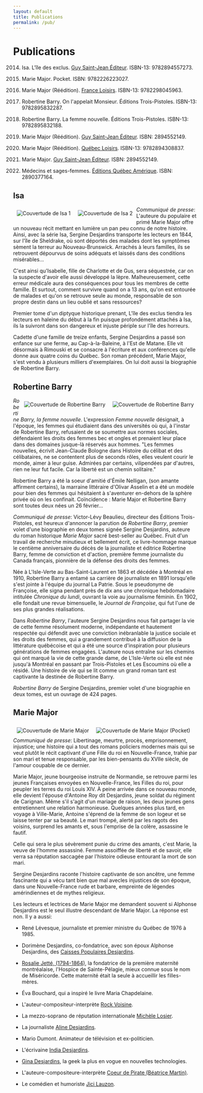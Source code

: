 ```yaml
---
layout: default
title: Publications
permalink: /pub/
---
```


# Publications

2014. Isa. L'île des exclus. <a href="http://www.saint-jeanediteur.com/" target="_blank">Guy Saint-Jean Éditeur</a>. ISBN-13: 9782894557273.

2013. Marie Major. Pocket. ISBN: 9782226223027.

2011. Marie Major (Réédition). <a href="http://www.franceloisirs.com/.com/" target="_blank">France Loisirs</a>. ISBN-13: 9782298045963.

2011. Robertine Barry. On l'appelait Monsieur. Éditions Trois-Pistoles. ISBN-13: 9782895832287.

2010. Robertine Barry. La femme nouvelle. Éditions Trois-Pistoles. ISBN-13: 9782895832188.

2008. Marie Major (Réédition). <a href="http://www.saint-jeanediteur.com/" target="_blank">Guy Saint-Jean Éditeur</a>. ISBN: 2894552149.

2008. Marie Major (Réédition). <a href="http://www.quebecloisirs.com/" target="_blank">Québec Loisirs</a>. ISBN-13: 9782894308837.

2006. Marie Major. <a href="http://www.saint-jeanediteur.com/" target="_blank">Guy Saint-Jean Éditeur</a>. ISBN: 2894552149.

1993. Médecins et sages-femmes. <a href="http://www.quebec-amerique.com/" target="_blank">Éditions Québec Amérique</a>. ISBN: 2890377164.

## Isa

<img style='float:left; padding: 10px;' src='../images/isa1.jpg' alt="Couvertude de Isa 1"/>
<img style='float:left; padding: 10px;' src='../images/isa2.jpg' alt="Couvertude de Isa 2"/>

*Communiqué de presse*: L'auteure du populaire et primé Marie Major offre un
nouveau récit mettant en lumière un pan peu connu de notre histoire.  Ainsi,
avec la série Isa, Sergine Desjardins transporte les lecteurs en 1844, sur
l'île de Sheldrake, où sont déportés des malades dont les symptômes sèment la
terreur au Nouveau-Brunswick. Arrachés à leurs familles, ils se retrouvent
dépourvus de soins adéquats et laissés dans des conditions misérables...

C'est ainsi qu'Isabelle, fille de Charlotte et de Gus, sera séquestrée, car on
la suspecte d'avoir elle aussi développé la lèpre. Malheureusement, cette
erreur médicale aura des conséquences pour tous les membres de cette famille.
Et surtout, comment survivre quand on a 13 ans, qu'on est entourée de malades
et qu'on se retrouve seule au monde, responsable de son propre destin dans un
lieu oublié et sans ressources?

Premier tome d'un diptyque historique prenant, L'île des exclus tiendra les
lecteurs en haleine du début à la fin puisque profondément attachés à Isa, ils
la suivront dans son dangereux et injuste périple sur l'île des horreurs.

Cadette d'une famille de treize enfants, Sergine Desjardins a passé son enfance
sur une ferme, au Cap-à-la-Baleine, à l'Est de Matane. Elle vit désormais à
Rimouski et se consacre à l'écriture et aux conférences qu'elle donne aux
quatre coins du Québec. Son roman précédent, Marie Major, s'est vendu à
plusieurs milliers d'exemplaires. On lui doit aussi la biographie de Robertine
Barry.

## Robertine Barry

<img style='float:right; padding: 10px' src='../images/couv-barry.png' alt='Couvertude de Robertine Barry'/>
  
<img style='float:right; padding: 10px' src='../images/couv-barry-2.png' alt='Couvertude de Robertine Barry'/>
  
*Robertine Barry, la femme nouvelle*. L'expression <i>Femme nouvelle</i> désignait, à l'époque, les femmes qui étudiaient dans des universités où qui, à l'instar de Robertine Barry, refusaient de se soumettre aux normes sociales, défendaient les droits des femmes bec et ongles et prenaient leur place dans des domaines jusque-là réservés aux hommes. "Les femmes nouvelles, écrivit Jean-Claude Bologne dans Histoire du célibat et des célibataires, ne se contentent plus de seconds rôles, elles veulent courir le monde, aimer à leur guise. Admirées par certains, vilipendées par d'autres, rien ne leur fut facile. Car la liberté est un chemin solitaire."
  
  Robertine Barry a été la soeur d'amitié d'Émile Nelligan, (son amante affirment certains), la marraine littéraire d'Olivar Asselin et a été un modèle pour bien des femmes qui hésitaient à s'aventurer en-dehors de la sphère privée où on les confinait. Coïncidence : Marie Major et Robertine Barry sont  toutes deux nées un 26 février...
  
  <i>Communiqué de presse</i>: Victor-Lévy Beaulieu, directeur des Éditions Trois-Pistoles, est heureux d'annoncer la parution de <i>Robertine Barry</i>, premier volet d'une biographie en deux tomes signée Sergine Desjardins, auteure du roman historique <i>Marie Major</i> sacré best-seller au Québec. Fruit d'un travail de recherche minutieux et bellement écrit, ce livre-hommage marque le centième anniversaire du décès de la journaliste et éditrice Robertine Barry, femme de conviction et d'action, première femme journaliste du Canada français, pionnière de la défense des droits des femmes.
  
  Née à L'Isle-Verte au Bas-Saint-Laurent en 1863 et décédée à Montréal en 1910, Robertine Barry a entamé sa carrière de journaliste en 1891 lorsqu'elle s'est jointe à l'équipe du journal La Patrie. Sous le pseudonyme de Françoise, elle signa pendant près de dix ans une chronique hebdomadaire intitulée <i>Chronique du lundi</i>, ouvrant la voie au journalisme féminin. En 1902, elle fondait une revue bimensuelle, le <i>Journal de Françoise</i>, qui fut l'une de ses plus grandes réalisations.
  
  Dans <i>Robertine Barry</i>, l'auteure Sergine Desjardins nous fait partager la vie de cette femme résolument moderne, indépendante et hautement respectée qui défendit avec une conviction inébranlable la justice sociale et les droits des femmes, qui a grandement contribué à la diffusion de la littérature québécoise et qui a été une source d'inspiration pour plusieurs générations de femmes engagées. L'auteure nous entraîne sur les chemins qui ont marqué la vie de cette grande dame, de L'Isle-Verte où elle est née jusqu'à Montréal en passant par Trois-Pistoles et Les Escoumins où elle a résidé. Une histoire de vie qui se lit comme un grand roman tant est captivante la destinée de Robertine Barry.
  
  <i>Robertine Barry</i> de Sergine Desjardins, premier volet d'une biographie en deux tomes, est un ouvrage de 424 pages.

## Marie Major

<img style='float:left; padding: 10px' src="../images/couv-mm.png" alt="Couvertude de Marie Major"/>
<img style='float:left; padding: 10px' src="../images/DESJARDINS_Marie_Major.jpg" alt="Couvertude de Marie Major (Pocket)"/>
  
*Communiqué de presse*: Libertinage, meurtre, procès, emprisonnement,
injustice; une histoire qui a tout des romans policiers modernes mais qui se
veut plutôt le récit captivant d'une Fille du roi en Nouvelle-France, trahie
par son mari et tenue responsable, par les bien-pensants du XVIIe siècle, de
l'amour coupable de ce dernier.

Marie Major, jeune bourgeoise instruite de Normandie, se retrouve parmi les
jeunes Françaises envoyées en Nouvelle-France, les Filles du roi, pour peupler
les terres du roi Louis XIV. À peine arrivée dans ce nouveau monde, elle
devient l'épouse d'Antoine Roy dit Desjardins, jeune soldat du régiment de
Carignan. Même s'il s'agit d'un mariage de raison, les deux jeunes gens
entretiennent une relation harmonieuse. Quelques années plus tard, en voyage à
Ville-Marie, Antoine s'éprend de la femme de son logeur et se laisse tenter par
sa beauté. Le mari trompé, alerté par les ragots des voisins, surprend les
amants et, sous l'emprise de la colère, assassine le fautif.
  
Celle qui sera le plus sévèrement punie du crime des amants, c'est Marie, la
veuve de l'homme assassiné. Femme assoiffée de liberté et de savoir, elle verra
sa réputation saccagée par l'histoire odieuse entourant la mort de son mari.
  
Sergine Desjardins raconte l'histoire captivante de son ancêtre, une femme
fascinante qui a vécu tant bien que mal avecles injustices de son époque, dans
une Nouvelle-France rude et barbare, empreinte de légendes amérindiennes et de
mythes religieux.
  
Les lecteurs et lectrices de Marie Major me demandent souvent si Alphonse
Desjardins est le seul illustre descendant de Marie Major. La réponse est non.
Il y a aussi: 
  
- René Lévesque, journaliste et premier ministre du Québec de 1976 à 1985.
  
- Dorimène Desjardins, co-fondatrice, avec son époux Alphonse Desjardins, des
  <a href="http://www.desjardins.com">Caisses Populaires Desjardins</a>.
  
- <a href="http://www.centrerosaliecadronjette.org/">Rosalie Jetté, (1794-1864)</a>, la fondatrice de la première maternité montréalaise, l'Hospice de Sainte-Pélagie, mieux connue sous le nom de Miséricorde. Cette maternité était la seule à accueillir les filles-mères. 
  
- Éva Bouchard, qui a inspiré le livre Maria Chapdelaine.
  
- L'auteur-compositeur-interprète <a href="http://www.rochvoisine.com/">Rock Voisine</a>.
  
- La mezzo-soprano de réputation internationale <a href="http://www.michelelosier.com/">Michèle Losier</a>.
  
- La journaliste <a href="http://bilan.usherbrooke.ca/bilan/pages/biographies/307.html">Aline Desjardins</a>.
  
- Mario Dumont. Animateur de télévision et ex-politicien.
  
- L'écrivaine <a href="http://aurelielaflamme.com/livres/auteure/">India Desjardins</a>.
  
- <a href="http://ginadesjardins.wordpress.com/">Gina Desjardins</a>, la geek la plus en vogue en nouvelles technologies.
  
- L'auteure-compositeure-interprète <a href="http://www.coeurdepirate.com/">Coeur de Pirate (Béatrice Martin)</a>.
  
- Le comédien et humoriste <a href="http://www.jicilauzon.com/">Jici Lauzon</a>.
    
